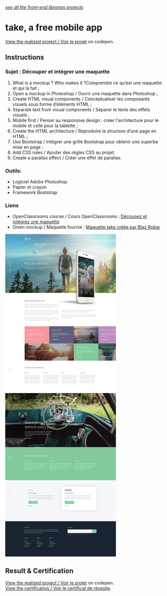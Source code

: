 *[see all the front-end libraries projects](https://github.com/s-manguy/projects/tree/main/front-end-libraries)*


# take, a free mobile app
[View the realized project / Voir le projet](https://codepen.io/s-manguy/full/OJmjXqm) on codepen.
## Instructions
### Sujet : Découper et intégrer une maquette
1. What is a mockup ? Who makes it ?Comprendre ce qu’est une maquette et qui la fait ;
2. Open a mockup in Photoshop / Ouvrir une maquette dans Photoshop ;
3. Create HTML visual components / Conceptualiser les composants visuels sous forme d’éléments HTML ;
4. Separate text from visual components / Séparer le texte des effets visuels ;
5. Mobile first / Penser au responsive design : créer l'architecture pour le mobile et celle pour la tablette ;
6. Create the HTML architecture / Reproduire la structure d’une page en HTML ;
8. Use Bootstrap / Intégrer une grille Bootstrap pour obtenir une superbe mise en page ;
9. Add CSS rules / Ajouter des règles CSS au projet.
10. Create a parallax effect / Créer une effet de parallax.
### Outils: 
* Logiciel Adobe Photoshop
* Papier et crayon
* Framework Bootstrap
### Liens
* OpenClassrooms course / Cours OpenClassrooms : [Découpez et intégrez une maquette](https://openclassrooms.com/fr/courses/3504431-decoupez-et-integrez-une-maquette)
* Given mockup / Maquette fournie : [Maquette take créée par Blaz Robar](https://blazrobar.com/free-psd-website-templates/take-a-free-mobile-app-landing-page-psd-template/) 

 
![Maquette take créée par Blaz Robar](https://github.com/s-manguy/projects/blob/main/front-end-libraries/oc-01-onepage-website/mockup.jpg)   

## Result & Certification
[View the realized project / Voir le projet](https://codepen.io/s-manguy/full/OJmjXqm) on codepen.  
[View the certification / Voir le certificat de réussite](https://github.com/s-manguy/diploma/blob/main/WEB-DEVELOPPER/certificate-integration-9697421261.pdf).
